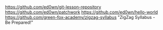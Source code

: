 <https://github.com/ed0wn/git-lesson-repository>
<https://github.com/ed0wn/patchwork>
<https://github.com/ed0wn/hello-world> 
<https://github.com/green-fox-academy/zigzag-syllabus> "ZigZag Syllabus - Be Prepared!"
